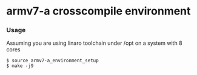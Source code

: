 # armv7-a crosscompile environment

### Usage
Assuming you are using linaro toolchain under /opt on a system with 8 cores

	$ source armv7-a_environment_setup
	$ make -j9
